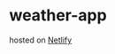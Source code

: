 # weather-app
hosted on <a href="https://vibrant-bohr-acc752.netlify.app/" rel="nofollow">Netlify</a>
